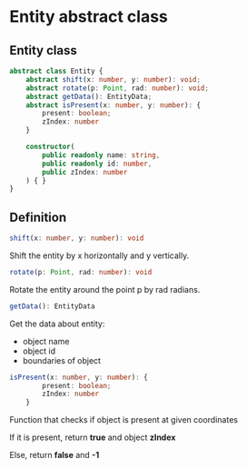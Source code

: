 # Entity abstract class

## Entity class

```ts
abstract class Entity {
    abstract shift(x: number, y: number): void;
    abstract rotate(p: Point, rad: number): void;
    abstract getData(): EntityData;
    abstract isPresent(x: number, y: number): {
        present: boolean;
        zIndex: number
    }

    constructor(
        public readonly name: string,
        public readonly id: number,
        public zIndex: number
    ) { }
}
```

## Definition

```ts
shift(x: number, y: number): void
```

Shift the entity by x horizontally and y vertically.

```ts
rotate(p: Point, rad: number): void
```

Rotate the entity around the point p by rad radians.

```ts
getData(): EntityData
```

Get the data about entity:

- object name
- object id
- boundaries of object

```ts
isPresent(x: number, y: number): {
        present: boolean;
        zIndex: number
    }
```

Function that checks if object is present at given coordinates

If it is present, return **true** and object **zIndex**

Else, return **false** and **-1**